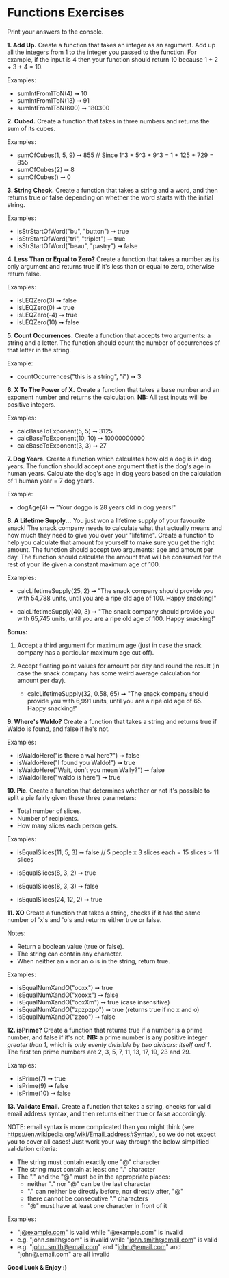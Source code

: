 # Functions Exercises

Print your answers to the console.

**1. Add Up.**
Create a function that takes an integer as an argument. Add up all the integers from 1 to the integer you passed to the function. For example, if the input is 4 then your function should return 10 because 1 + 2 + 3 + 4 = 10.

Examples:
* sumIntFrom1ToN(4) ➞ 10
* sumIntFrom1ToN(13) ➞ 91
* sumIntFrom1ToN(600) ➞ 180300

**2. Cubed.**
Create a function that takes in three numbers and returns the sum of its cubes.

Examples:
* sumOfCubes(1, 5, 9) ➞ 855 // Since 1^3 + 5^3 + 9^3 = 1 + 125 + 729 = 855
* sumOfCubes(2) ➞ 8
* sumOfCubes() ➞ 0

**3. String Check.**
Create a function that takes a string and a word, and then returns true or false depending on whether the word starts with the initial string.


Examples:
* isStrStartOfWord("bu", "button") ➞ true
* isStrStartOfWord("tri", "triplet") ➞ true
* isStrStartOfWord("beau", "pastry") ➞ false

**4. Less Than or Equal to Zero?**
Create a function that takes a number as its only argument and returns true if it's less than or equal to zero, otherwise return false.

Examples:
* isLEQZero(3) ➞ false
* isLEQZero(0) ➞ true
* isLEQZero(-4) ➞ true
* isLEQZero(10) ➞ false

**5. Count Occurrences.**
Create a function that accepts two arguments: a string and a letter. The function should count the number of occurrences of that letter in the string.

Example:
* countOccurrences("this is a string", "i") ➞ 3

**6. X To The Power of X.**
Create a function that takes a base number and an exponent number and returns the calculation. **NB:** All test inputs will be positive integers.

Examples:
* calcBaseToExponent(5, 5) ➞ 3125
* calcBaseToExponent(10, 10) ➞ 10000000000
* calcBaseToExponent(3, 3) ➞ 27

**7. Dog Years.**
Create a function which calculates how old a dog is in dog years. The function should accept one argument that is the dog's age in human years. Calculate the dog's age in dog years based on the calculation of 1 human year = 7 dog years.

Example:
* dogAge(4) ➞ "Your doggo is 28 years old in dog years!"

**8. A Lifetime Supply...**
You just won a lifetime supply of your favourite snack! The snack company needs to calculate what that actually means and how much they need to give you over your "lifetime".  Create a function to help you calculate that amount for yourself to make sure you get the right amount. The function should accept two arguments: age and amount per day. The function should calculate the amount that will be consumed for the rest of your life given a constant maximum age of 100. 

Examples:
* calcLifetimeSupply(25, 2) ➞ "The snack company should provide you with 54,788 units, until you are a ripe old age of 100. Happy snacking!"

* calcLifetimeSupply(40, 3) ➞ "The snack company should provide you with 65,745 units, until you are a ripe old age of 100. Happy snacking!"

**Bonus:** 
1) Accept a third argument for maximum age (just in case the snack company has a particular maximum age cut off). 
2) Accept floating point values for amount per day and round the result (in case the snack company has some weird average calculation for amount per day).

    * calcLifetimeSupply(32, 0.58, 65) ➞ "The snack company should provide you with 6,991 units, until you are a ripe old age of 65. Happy snacking!"

**9. Where's Waldo?**
Create a function that takes a string and returns true if Waldo is found, and false if he's not.

Examples:
* isWaldoHere("is there a wal here?") ➞ false
* isWaldoHere("I found you Waldo!") ➞ true
* isWaldoHere("Wait, don't you mean Wally?") ➞ false
* isWaldoHere("waldo is here") ➞ true

**10. Pie.**
Create a function that determines whether or not it's possible to split a pie fairly given these three parameters:

* Total number of slices.
* Number of recipients.
* How many slices each person gets.

Examples:
* isEqualSlices(11, 5, 3) ➞ false // 5 people x 3 slices each = 15 slices > 11 slices

* isEqualSlices(8, 3, 2) ➞ true
* isEqualSlices(8, 3, 3) ➞ false
* isEqualSlices(24, 12, 2) ➞ true

**11. XO**
Create a function that takes a string, checks if it has the same number of 'x's and 'o's and returns either true or false.

Notes:

* Return a boolean value (true or false).
* The string can contain any character.
* When neither an x nor an o is in the string, return true.

Examples:
* isEqualNumXandO("ooxx") ➞ true
* isEqualNumXandO("xooxx") ➞ false
* isEqualNumXandO("ooxXm") ➞ true (case insensitive)
* isEqualNumXandO("zpzpzpp") ➞ true (returns true if no x and o)
* isEqualNumXandO("zzoo") ➞ false

**12. isPrime?**
Create a function that returns true if a number is a prime number, and false if it's not. **NB:** a prime number is any positive integer *greater than 1*, which is *only evenly divisible by two divisors: itself and 1*. The first ten prime numbers are 2, 3, 5, 7, 11, 13, 17, 19, 23 and 29.

Examples:
* isPrime(7) ➞ true
* isPrime(9) ➞ false
* isPrime(10) ➞ false

**13. Validate Email.**
Create a function that takes a string, checks for valid email address syntax, and then returns either true or false accordingly.

NOTE: email syntax is more complicated than you might think (see https://en.wikipedia.org/wiki/Email_address#Syntax), so we do not expect you to cover all cases! Just work your way through the below simplified validation criteria:

* The string must contain exactly one "@" character
* The string must contain at least one "." character
* The "." and the "@" must be in the appropriate places:
    * neither "." nor "@" can be the last character
    * "." can neither be directly before, nor directly after, "@"
    * there cannot be consecutive "." characters
    * "@" must have at least one character in front of it

Examples:
* "j@example.com" is valid while "@example.com" is invalid
* e.g. "john.smith@com" is invalid while "john.smith@email.com" is valid
* e.g. "john..smith@email.com" and "john.@email.com" and "john@.email.com" are all invalid

**Good Luck & Enjoy :)**


